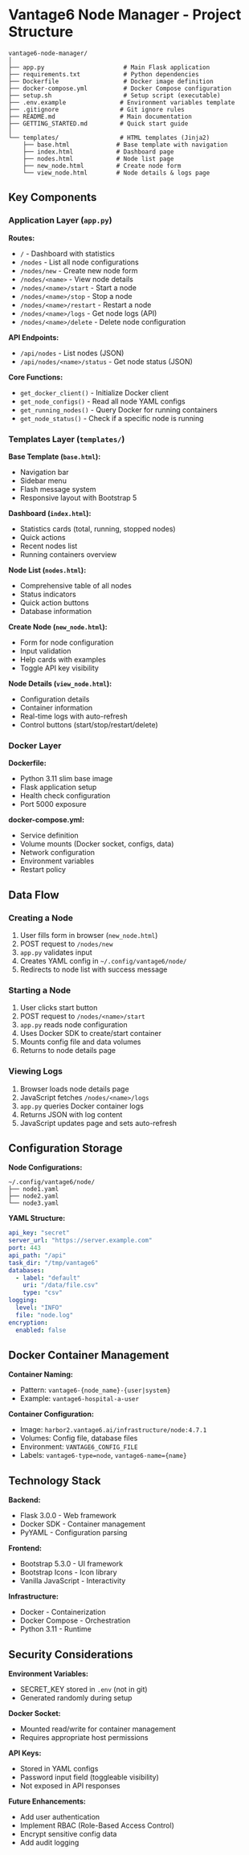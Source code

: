 # Vantage6 Node Manager - Project Structure

```
vantage6-node-manager/
│
├── app.py                      # Main Flask application
├── requirements.txt            # Python dependencies
├── Dockerfile                  # Docker image definition
├── docker-compose.yml          # Docker Compose configuration
├── setup.sh                    # Setup script (executable)
├── .env.example               # Environment variables template
├── .gitignore                 # Git ignore rules
├── README.md                  # Main documentation
├── GETTING_STARTED.md         # Quick start guide
│
└── templates/                 # HTML templates (Jinja2)
    ├── base.html             # Base template with navigation
    ├── index.html            # Dashboard page
    ├── nodes.html            # Node list page
    ├── new_node.html         # Create node form
    └── view_node.html        # Node details & logs page
```

## Key Components

### Application Layer (`app.py`)

**Routes:**
- `/` - Dashboard with statistics
- `/nodes` - List all node configurations
- `/nodes/new` - Create new node form
- `/nodes/<name>` - View node details
- `/nodes/<name>/start` - Start a node
- `/nodes/<name>/stop` - Stop a node
- `/nodes/<name>/restart` - Restart a node
- `/nodes/<name>/logs` - Get node logs (API)
- `/nodes/<name>/delete` - Delete node configuration

**API Endpoints:**
- `/api/nodes` - List nodes (JSON)
- `/api/nodes/<name>/status` - Get node status (JSON)

**Core Functions:**
- `get_docker_client()` - Initialize Docker client
- `get_node_configs()` - Read all node YAML configs
- `get_running_nodes()` - Query Docker for running containers
- `get_node_status()` - Check if a specific node is running

### Templates Layer (`templates/`)

**Base Template (`base.html`):**
- Navigation bar
- Sidebar menu
- Flash message system
- Responsive layout with Bootstrap 5

**Dashboard (`index.html`):**
- Statistics cards (total, running, stopped nodes)
- Quick actions
- Recent nodes list
- Running containers overview

**Node List (`nodes.html`):**
- Comprehensive table of all nodes
- Status indicators
- Quick action buttons
- Database information

**Create Node (`new_node.html`):**
- Form for node configuration
- Input validation
- Help cards with examples
- Toggle API key visibility

**Node Details (`view_node.html`):**
- Configuration details
- Container information
- Real-time logs with auto-refresh
- Control buttons (start/stop/restart/delete)

### Docker Layer

**Dockerfile:**
- Python 3.11 slim base image
- Flask application setup
- Health check configuration
- Port 5000 exposure

**docker-compose.yml:**
- Service definition
- Volume mounts (Docker socket, configs, data)
- Network configuration
- Environment variables
- Restart policy

## Data Flow

### Creating a Node

1. User fills form in browser (`new_node.html`)
2. POST request to `/nodes/new`
3. `app.py` validates input
4. Creates YAML config in `~/.config/vantage6/node/`
5. Redirects to node list with success message

### Starting a Node

1. User clicks start button
2. POST request to `/nodes/<name>/start`
3. `app.py` reads node configuration
4. Uses Docker SDK to create/start container
5. Mounts config file and data volumes
6. Returns to node details page

### Viewing Logs

1. Browser loads node details page
2. JavaScript fetches `/nodes/<name>/logs`
3. `app.py` queries Docker container logs
4. Returns JSON with log content
5. JavaScript updates page and sets auto-refresh

## Configuration Storage

**Node Configurations:**
```
~/.config/vantage6/node/
├── node1.yaml
├── node2.yaml
└── node3.yaml
```

**YAML Structure:**
```yaml
api_key: "secret"
server_url: "https://server.example.com"
port: 443
api_path: "/api"
task_dir: "/tmp/vantage6"
databases:
  - label: "default"
    uri: "/data/file.csv"
    type: "csv"
logging:
  level: "INFO"
  file: "node.log"
encryption:
  enabled: false
```

## Docker Container Management

**Container Naming:**
- Pattern: `vantage6-{node_name}-{user|system}`
- Example: `vantage6-hospital-a-user`

**Container Configuration:**
- Image: `harbor2.vantage6.ai/infrastructure/node:4.7.1`
- Volumes: Config file, database files
- Environment: `VANTAGE6_CONFIG_FILE`
- Labels: `vantage6-type=node`, `vantage6-name={name}`

## Technology Stack

**Backend:**
- Flask 3.0.0 - Web framework
- Docker SDK - Container management
- PyYAML - Configuration parsing

**Frontend:**
- Bootstrap 5.3.0 - UI framework
- Bootstrap Icons - Icon library
- Vanilla JavaScript - Interactivity

**Infrastructure:**
- Docker - Containerization
- Docker Compose - Orchestration
- Python 3.11 - Runtime

## Security Considerations

**Environment Variables:**
- SECRET_KEY stored in `.env` (not in git)
- Generated randomly during setup

**Docker Socket:**
- Mounted read/write for container management
- Requires appropriate host permissions

**API Keys:**
- Stored in YAML configs
- Password input field (toggleable visibility)
- Not exposed in API responses

**Future Enhancements:**
- Add user authentication
- Implement RBAC (Role-Based Access Control)
- Encrypt sensitive config data
- Add audit logging
